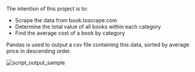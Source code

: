 The intention of this project is to:
- Scrape the data from book.toscrape.com
- Determine the total value of all books within each category
- Find the average cost of a book by category

Pandas is used to output a csv file containing this data, sorted by average price in descending order.

![script_output_sample](https://user-images.githubusercontent.com/13876640/215358443-8de8a700-b5b0-4359-8bae-4154836f2ba6.png)
